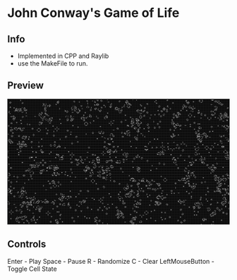 # John Conway's Game of Life

## Info
- Implemented in CPP and Raylib
- use the MakeFile to run.

## Preview
![Screenshot](./screenshot.png)

## Controls
Enter - Play
Space - Pause
R - Randomize
C - Clear
LeftMouseButton - Toggle Cell State